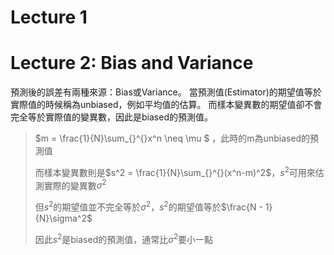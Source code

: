 # Lecture 1 #


# Lecture 2: Bias and Variance #

預測後的誤差有兩種來源：Bias或Variance。
當預測值(Estimator)的期望值等於實際值的時候稱為unbiased，例如平均值的估算。
而樣本變異數的期望值卻不會完全等於實際值的變異數，因此是biased的預測值。
> $m = \frac{1}{N}\sum_{}^{}x^n \neq \mu $ ，此時的m為unbiased的預測值
>
> 而樣本變異數則是$s^2 = \frac{1}{N}\sum_{}^{}(x^n-m)^2$，$s^2$可用來估測實際的變異數$\sigma^2$
>
> 但$s^2$的期望值並不完全等於$\sigma^2$，$s^2$的期望值等於$\frac{N - 1}{N}\sigma^2$
>
> 因此$s^2$是biased的預測值，通常比$\sigma^2$要小一點
